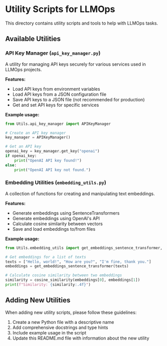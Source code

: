 # Utility Scripts for LLMOps

This directory contains utility scripts and tools to help with LLMOps tasks.

## Available Utilities

### API Key Manager (`api_key_manager.py`)

A utility for managing API keys securely for various services used in LLMOps projects.

**Features:**
- Load API keys from environment variables
- Load API keys from a JSON configuration file
- Save API keys to a JSON file (not recommended for production)
- Get and set API keys for specific services

**Example usage:**
```python
from Utils.api_key_manager import APIKeyManager

# Create an API key manager
key_manager = APIKeyManager()

# Get an API key
openai_key = key_manager.get_key("openai")
if openai_key:
    print("OpenAI API key found!")
else:
    print("OpenAI API key not found.")
```

### Embedding Utilities (`embedding_utils.py`)

A collection of functions for creating and manipulating text embeddings.

**Features:**
- Generate embeddings using SentenceTransformers
- Generate embeddings using OpenAI's API
- Calculate cosine similarity between vectors
- Save and load embeddings to/from files

**Example usage:**
```python
from Utils.embedding_utils import get_embeddings_sentence_transformer, cosine_similarity

# Get embeddings for a list of texts
texts = ["Hello, world!", "How are you?", "I'm fine, thank you."]
embeddings = get_embeddings_sentence_transformer(texts)

# Calculate cosine similarity between two embeddings
similarity = cosine_similarity(embeddings[0], embeddings[1])
print(f"Similarity: {similarity:.4f}")
```

## Adding New Utilities

When adding new utility scripts, please follow these guidelines:

1. Create a new Python file with a descriptive name
2. Add comprehensive docstrings and type hints
3. Include example usage in the script
4. Update this README.md file with information about the new utility
